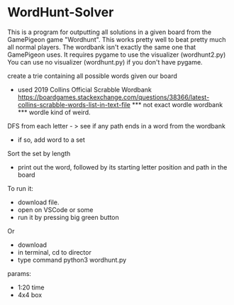 # WordHunt-Solver
This is a program for outputting all solutions in a given board from the GamePigeon game "Wordhunt".
This works pretty well to beat pretty much all normal players. 
The wordbank isn't exactly the same one that 
GamePigeon uses. It requires pygame to use the visualizer (wordhunt2.py)
You can use no visualizer (wordhunt.py) if you don't have pygame.


create a trie containing all possible words given our board 
- used 2019 Collins Official Scrabble Wordbank
https://boardgames.stackexchange.com/questions/38366/latest-collins-scrabble-words-list-in-text-file
*** not exact wordle wordbank *** wordle kind of weird.


DFS from each letter - > see if any path ends in a word from the wordbank
- if so, add word to a set

Sort the set by length
- print out the word, followed by its starting letter position and path in the board



To run it:
- download file.
- open on VSCode or some
- run it by pressing big green button

Or
- download
- in terminal, cd to director
- type command python3 wordhunt.py




params:
- 1:20 time
- 4x4 box
